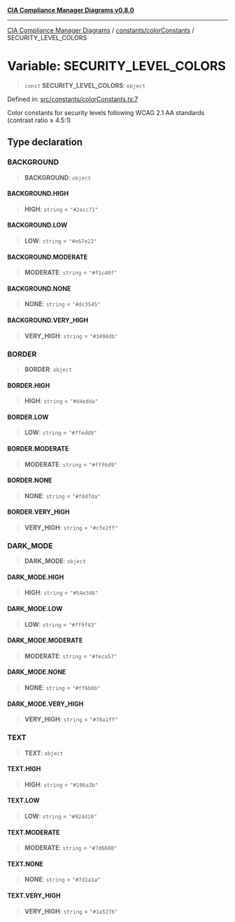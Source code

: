 [**CIA Compliance Manager Diagrams v0.8.0**](../../../README.md)

***

[CIA Compliance Manager Diagrams](../../../modules.md) / [constants/colorConstants](../README.md) / SECURITY\_LEVEL\_COLORS

# Variable: SECURITY\_LEVEL\_COLORS

> `const` **SECURITY\_LEVEL\_COLORS**: `object`

Defined in: [src/constants/colorConstants.ts:7](https://github.com/Hack23/cia-compliance-manager/blob/ab84d120f6a49e6faf7bc7924811e0da9b635211/src/constants/colorConstants.ts#L7)

Color constants for security levels following
WCAG 2.1 AA standards (contrast ratio ≥ 4.5:1)

## Type declaration

### BACKGROUND

> **BACKGROUND**: `object`

#### BACKGROUND.HIGH

> **HIGH**: `string` = `"#2ecc71"`

#### BACKGROUND.LOW

> **LOW**: `string` = `"#e67e22"`

#### BACKGROUND.MODERATE

> **MODERATE**: `string` = `"#f1c40f"`

#### BACKGROUND.NONE

> **NONE**: `string` = `"#dc3545"`

#### BACKGROUND.VERY\_HIGH

> **VERY\_HIGH**: `string` = `"#3498db"`

### BORDER

> **BORDER**: `object`

#### BORDER.HIGH

> **HIGH**: `string` = `"#d4edda"`

#### BORDER.LOW

> **LOW**: `string` = `"#ffedd8"`

#### BORDER.MODERATE

> **MODERATE**: `string` = `"#fff6d9"`

#### BORDER.NONE

> **NONE**: `string` = `"#f8d7da"`

#### BORDER.VERY\_HIGH

> **VERY\_HIGH**: `string` = `"#cfe2ff"`

### DARK\_MODE

> **DARK\_MODE**: `object`

#### DARK\_MODE.HIGH

> **HIGH**: `string` = `"#54e346"`

#### DARK\_MODE.LOW

> **LOW**: `string` = `"#ff9f43"`

#### DARK\_MODE.MODERATE

> **MODERATE**: `string` = `"#feca57"`

#### DARK\_MODE.NONE

> **NONE**: `string` = `"#ff6b6b"`

#### DARK\_MODE.VERY\_HIGH

> **VERY\_HIGH**: `string` = `"#70a1ff"`

### TEXT

> **TEXT**: `object`

#### TEXT.HIGH

> **HIGH**: `string` = `"#186a3b"`

#### TEXT.LOW

> **LOW**: `string` = `"#924d10"`

#### TEXT.MODERATE

> **MODERATE**: `string` = `"#7d6608"`

#### TEXT.NONE

> **NONE**: `string` = `"#7d1a1a"`

#### TEXT.VERY\_HIGH

> **VERY\_HIGH**: `string` = `"#1a5276"`
